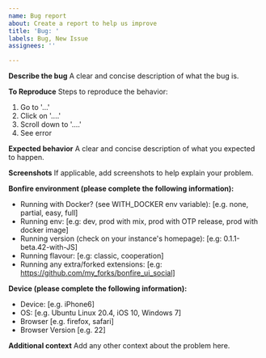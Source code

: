 ```yaml
---
name: Bug report
about: Create a report to help us improve
title: 'Bug: '
labels: Bug, New Issue
assignees: ''

---
```


**Describe the bug**
A clear and concise description of what the bug is.

**To Reproduce**
Steps to reproduce the behavior:
1. Go to '...'
2. Click on '....'
3. Scroll down to '....'
4. See error

**Expected behavior**
A clear and concise description of what you expected to happen.

**Screenshots**
If applicable, add screenshots to help explain your problem.

**Bonfire environment (please complete the following information):**
- Running with Docker? (see WITH_DOCKER env variable): [e.g. none, partial, easy, full]
- Running env: [e.g: dev, prod with mix, prod with OTP release, prod with docker image]
- Running version (check on your instance's homepage): [e.g: 0.1.1-beta.42-with-JS]
- Running flavour: [e.g: classic, cooperation]
- Running any extra/forked extensions: [e.g: https://github.com/my_forks/bonfire_ui_social]

**Device (please complete the following information):**
 - Device: [e.g. iPhone6]
 - OS: [e.g. Ubuntu Linux 20.4, iOS 10, Windows 7]
 - Browser [e.g. firefox, safari]
 - Browser Version [e.g. 22]

**Additional context**
Add any other context about the problem here.
